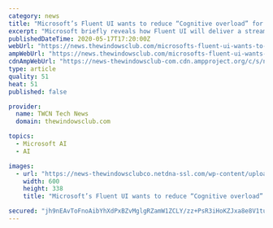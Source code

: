 ```yaml
---
category: news
title: "Microsoft’s Fluent UI wants to reduce “Cognitive overload” for users; Fresh teaser out!"
excerpt: "Microsoft briefly reveals how Fluent UI will deliver a streamlined experience across different platforms when providing users with Microsoft 365 services."
publishedDateTime: 2020-05-17T17:20:00Z
webUrl: "https://news.thewindowsclub.com/microsofts-fluent-ui-wants-to-reduce-cognitive-overload-99871/"
ampWebUrl: "https://news.thewindowsclub.com/microsofts-fluent-ui-wants-to-reduce-cognitive-overload-99871/amp/"
cdnAmpWebUrl: "https://news-thewindowsclub-com.cdn.ampproject.org/c/s/news.thewindowsclub.com/microsofts-fluent-ui-wants-to-reduce-cognitive-overload-99871/amp/"
type: article
quality: 51
heat: 51
published: false

provider:
  name: TWCN Tech News
  domain: thewindowsclub.com

topics:
  - Microsoft AI
  - AI

images:
  - url: "https://news-thewindowsclubco.netdna-ssl.com/wp-content/uploads/2020/05/Microsoft-Fluent-UI.jpg"
    width: 600
    height: 338
    title: "Microsoft’s Fluent UI wants to reduce “Cognitive overload” for users; Fresh teaser out!"

secured: "jh9nEAvToFnoAibYhXdPxBZvMglgRZamW1ZCLY/zz+PsR3iHoKZJxa8e8V1tuf9up312dCpnD5b5fPKKRadxCsma1BVA2wo6gUDIlnv82IYRInq7rGs9nQwaZUtPa2ecT5856qlUwVeI1/FLYad7LxBx7Ks5QfAoktUbglEoywgq5PkRQ3FUSusTqinDJR/q4AFKB2gkuIvhdkVblTS3EWlc+w45/EKA/10E+44FUr87wrTCqweEERt7PXuApXcm0jdoSi2j7icKQquoSuXsR+bu6gIr6mRL9Y2vC7YyFcVGUBYmJihEiTmEuX/M4hLG6G4cUL+fjpWvXQ7mfrbX3uzjQknu5Wbhb8RCtinY7Mk4YbLa1Ot/WAZsv5W3hb0OVRzkXdOUnt8j1W6eNRfsEVfgs3QWcb8mB0aTQtFCZKeYAWRHDsiaU1ngCsHj4tlvJb0eG/A9dk4PAByaPNQgtQaRGqMY2ip2BDqbVCb/Ii0=;fDiaFrqVe1JssWkowjaG5A=="
---
```


